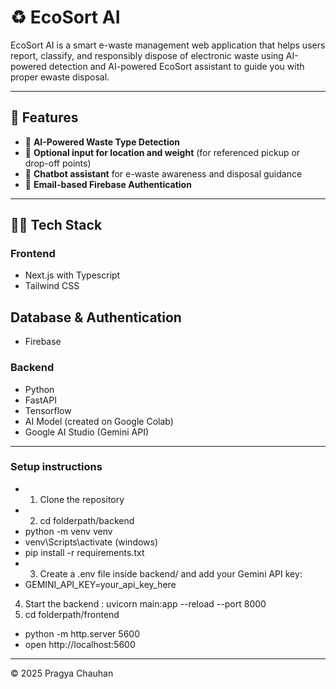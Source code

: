 # ♻️ EcoSort AI

EcoSort AI is a smart e-waste management web application that helps users report, classify, and responsibly dispose of electronic waste using AI-powered detection and AI-powered EcoSort assistant to guide you with proper ewaste disposal.

---

## 🌟 Features

- 🤖 **AI-Powered Waste Type Detection**
- 📍 **Optional input for location and weight** (for referenced pickup or drop-off points)
- 💬 **Chatbot assistant** for e-waste awareness and disposal guidance
- 🔐 **Email-based Firebase Authentication**

---

## 🧑‍💻 Tech Stack

### Frontend

- Next.js with Typescript
- Tailwind CSS

## Database & Authentication

- Firebase

### Backend

- Python
- FastAPI
- Tensorflow
- AI Model (created on Google Colab)
- Google AI Studio (Gemini API)

---

### Setup instructions

- 1. Clone the repository
- 2. cd folderpath/backend
- python -m venv venv
- venv\Scripts\activate (windows)
- pip install -r requirements.txt
- 3. Create a .env file inside backend/ and add your Gemini API key:
- GEMINI_API_KEY=your_api_key_here

4. Start the backend : uvicorn main:app --reload --port 8000
5. cd folderpath/frontend

- python -m http.server 5600
- open http://localhost:5600

---

© 2025 Pragya Chauhan
